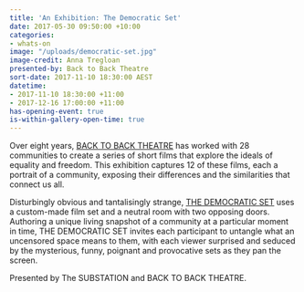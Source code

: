 ```yaml
---
title: 'An Exhibition: The Democratic Set'
date: 2017-05-30 09:50:00 +10:00
categories:
- whats-on
image: "/uploads/democratic-set.jpg"
image-credit: Anna Tregloan
presented-by: Back to Back Theatre
sort-date: 2017-11-10 18:30:00 AEST
datetime:
- 2017-11-10 18:30:00 +11:00
- 2017-12-16 17:00:00 +11:00
has-opening-event: true
is-within-gallery-open-time: true
---
```


Over eight years, [BACK TO BACK THEATRE](http://backtobacktheatre.com/) has worked with 28 communities to create a series of short films that explore the ideals of equality and freedom. This exhibition captures 12 of these films, each a portrait of a community, exposing their differences and the similarities that connect us all.

Disturbingly obvious and tantalisingly strange, [THE DEMOCRATIC SET](http://backtobacktheatre.com/projects/democratic-set/) uses a custom-made film set and a neutral room with two opposing doors. Authoring a unique living snapshot of a community at a particular moment in time, THE DEMOCRATIC SET invites each participant to untangle what an uncensored space means to them, with each viewer surprised and seduced by the mysterious, funny, poignant and provocative sets as they pan the screen.

Presented by The SUBSTATION and BACK TO BACK THEATRE.
